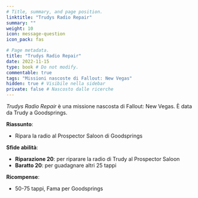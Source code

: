 ```yaml
---
# Title, summary, and page position.
linktitle: "Trudys Radio Repair" 
summary: ""
weight: 10
icon: message-question
icon_pack: fas

# Page metadata.
title: "Trudys Radio Repair"
date: 2022-11-15
type: book # Do not modify.
commentable: true
tags: "Missioni nascoste di Fallout: New Vegas"
hidden: true # Visibile nella sidebar
private: false # Nascosto dalle ricerche
---
```


<div class="fnv">


*Trudys Radio Repair* è una missione nascosta di Fallout: New Vegas. È data da Trudy a Goodsprings.


**Riassunto**:
- Ripara la radio al Prospector Saloon di Goodsprings


**Sfide abilità**:
- **Riparazione 20**: per riparare la radio di Trudy al Prospector Saloon
- **Baratto 20**: per guadagnare altri 25 tappi


**Ricompense**:
- 50-75 tappi, Fama per Goodsprings


</div>


